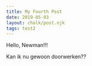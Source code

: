 ```yaml
---
title: My Fourth Post
date: 2019-05-03
layout: chalk/post.njk
tags: test2
---
```


Hello, Newman!!!
<!-- more -->
Kan ik nu gewoon doorwerken??